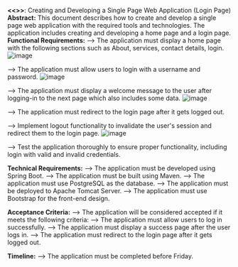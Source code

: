 **<<<TASK>>>**: Creating and Developing a Single Page Web Application (Login Page)
**Abstract:** This document describes how to create and develop a single page web application with the required tools and technologies. The application includes creating and developing a home page and a login page.
**Functional Requirements:**
--> The application must display a home page with the following sections such as About, services, contact details, login.
 ![image](https://github.com/cherukurisai451/SPA_PROJECT/assets/115765268/55c1ab8b-4d5d-4597-a2cb-29ceb67b9db8)

--> The application must allow users to login with a username and password.
![image](https://github.com/cherukurisai451/SPA_PROJECT/assets/115765268/f8ea5ce1-5e3a-419d-90c0-124399982133)

--> The application must display a welcome message to the user after logging-in to the next page which also includes some data.
 ![image](https://github.com/cherukurisai451/SPA_PROJECT/assets/115765268/1da99b36-de30-4ba2-bafa-6b2b82f47d59)

--> The application must redirect to the login page after it gets logged out.

--> Implement logout functionality to invalidate the user's session and redirect them to the login page.
 ![image](https://github.com/cherukurisai451/SPA_PROJECT/assets/115765268/c65862cf-7ab8-45de-aca2-1a9a51696d82)
 
--> Test the application thoroughly to ensure proper functionality, including login with valid and invalid credentials.

**Technical Requirements:**
--> The application must be developed using Spring Boot.
--> The application must be built using Maven.
--> The application must use PostgreSQL as the database.
--> The application must be deployed to Apache Tomcat Server.
--> The application must use Bootstrap for the front-end design.

**Acceptance Criteria:**
--> The application will be considered accepted if it meets the following criteria:
--> The application must allow users to log in successfully.
--> The application must display a success page after the user logs in.
--> The application must redirect to the login page after it gets logged out.

**Timeline:**
--> The application must be completed before Friday.



